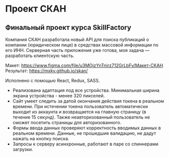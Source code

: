 <h1>Проект СКАН</h1>
<h2>Финальный проект курса SkillFactory</h2>

<p>
  Компания СКАН разработала новый API для поиска публикаций о компании (юридическом лице) в средствах массовой информации по его ИНН. Серверная часть приложения уже готова, моя задача — разработать клиентскую часть.
</p>

Макет: https://www.figma.com/file/u3MOjzYnTnirz712GrLbFv/Макет-СКАН <br>
Результат: https://mxky.github.io/skan/

Исполнено с помощью React, Redux, SASS.

* Реализована адаптация под все устройства. Минимальная ширина экрана устройства - менее 320 пикселей.
* Сайт умеет следить за датой окончания действия токена в реальном времени. При истечении токена пользователь автоматически выходит из аккаунта и возвращается на главную страницу (в течение 15 секунд). Также неавторизованный пользователь не сможет посетить страницы для авторизованного.
* Формы ввода данных проверяют корректность вводимых данных в реальном времени. Данные, не прошедшие валидацию, не дадут нажать на кнопку поиска.
* Запросы к серверу асинхронные, работают в паре со спиннерами загрузки.
